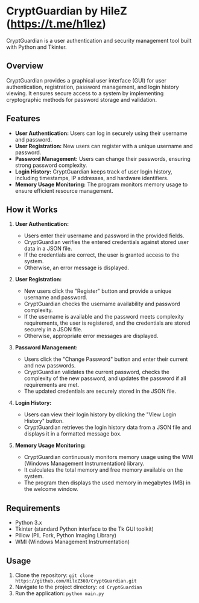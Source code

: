 # CryptGuardian by HileZ (https://t.me/h1lez)

CryptGuardian is a user authentication and security management tool built with Python and Tkinter.

## Overview

CryptGuardian provides a graphical user interface (GUI) for user authentication, registration, password management, and login history viewing. It ensures secure access to a system by implementing cryptographic methods for password storage and validation.

## Features

- **User Authentication:** Users can log in securely using their username and password.
- **User Registration:** New users can register with a unique username and password.
- **Password Management:** Users can change their passwords, ensuring strong password complexity.
- **Login History:** CryptGuardian keeps track of user login history, including timestamps, IP addresses, and hardware identifiers.
- **Memory Usage Monitoring:** The program monitors memory usage to ensure efficient resource management.

## How it Works

1. **User Authentication:**
   - Users enter their username and password in the provided fields.
   - CryptGuardian verifies the entered credentials against stored user data in a JSON file.
   - If the credentials are correct, the user is granted access to the system.
   - Otherwise, an error message is displayed.

2. **User Registration:**
   - New users click the "Register" button and provide a unique username and password.
   - CryptGuardian checks the username availability and password complexity.
   - If the username is available and the password meets complexity requirements, the user is registered, and the credentials are stored securely in a JSON file.
   - Otherwise, appropriate error messages are displayed.

3. **Password Management:**
   - Users click the "Change Password" button and enter their current and new passwords.
   - CryptGuardian validates the current password, checks the complexity of the new password, and updates the password if all requirements are met.
   - The updated credentials are securely stored in the JSON file.

4. **Login History:**
   - Users can view their login history by clicking the "View Login History" button.
   - CryptGuardian retrieves the login history data from a JSON file and displays it in a formatted message box.

5. **Memory Usage Monitoring:**
   - CryptGuardian continuously monitors memory usage using the WMI (Windows Management Instrumentation) library.
   - It calculates the total memory and free memory available on the system.
   - The program then displays the used memory in megabytes (MB) in the welcome window.

## Requirements

- Python 3.x
- Tkinter (standard Python interface to the Tk GUI toolkit)
- Pillow (PIL Fork, Python Imaging Library)
- WMI (Windows Management Instrumentation)

## Usage

1. Clone the repository: `git clone https://github.com/HileZ360/CryptGuardian.git`
2. Navigate to the project directory: `cd CryptGuardian`
3. Run the application: `python main.py`
